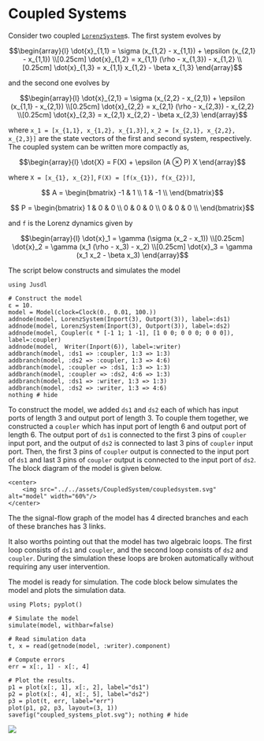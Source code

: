 # Coupled Systems 

Consider two coupled [`LorenzSystem`](@ref)s. The first system evolves by
```math
\begin{array}{l}
    \dot{x}_{1,1} = \sigma (x_{1,2} - x_{1,1}) + \epsilon (x_{2,1} - x_{1,1})  \\[0.25cm]
    \dot{x}_{1,2} = x_{1,1} (\rho - x_{1,3}) - x_{1,2} \\[0.25cm]
    \dot{x}_{1,3} = x_{1,1} x_{1,2} - \beta x_{1,3}
\end{array}
```
and the second one evolves by
```math
\begin{array}{l}
    \dot{x}_{2,1} = \sigma (x_{2,2} - x_{2,1}) + \epsilon (x_{1,1} - x_{2,1}) \\[0.25cm]
    \dot{x}_{2,2} = x_{2,1} (\rho - x_{2,3}) - x_{2,2} \\[0.25cm]
    \dot{x}_{2,3} = x_{2,1} x_{2,2} - \beta x_{2,3} 
\end{array}
```
where ``x_1 = [x_{1,1}, x_{1,2}, x_{1,3}]``, ``x_2 = [x_{2,1}, x_{2,2}, x_{2,3}]`` are the state vectors of the first and second system, respectively. The coupled system can be written more compactly as, 
```math
\begin{array}{l}
    \dot{X} = F(X) + \epsilon (A ⊗ P) X 
\end{array}
```
where ``X = [x_{1}, x_{2}]``, ``F(X) = [f(x_{1}), f(x_{2})]``,
```math
    A = \begin{bmatrix}
            -1 & 1 \\
            1 & -1 \\
        \end{bmatrix}
```
```math
    P = \begin{bmatrix}
            1 & 0 & 0 \\
            0 & 0 & 0 \\
            0 & 0 & 0 \\
        \end{bmatrix}
```
and ``f`` is the Lorenz dynamics given by 
```math
\begin{array}{l}
    \dot{x}_1 = \gamma (\sigma (x_2 - x_1)) \\[0.25cm]
    \dot{x}_2 = \gamma (x_1 (\rho - x_3) - x_2) \\[0.25cm]
    \dot{x}_3 = \gamma (x_1 x_2 - \beta x_3) 
\end{array}
```

The script below constructs and simulates the model
```@example coupled_system
using Jusdl 

# Construct the model 
ε = 10.
model = Model(clock=Clock(0., 0.01, 100.)) 
addnode(model, LorenzSystem(Inport(3), Outport(3)), label=:ds1)
addnode(model, LorenzSystem(Inport(3), Outport(3)), label=:ds2)
addnode(model, Coupler(ε * [-1 1; 1 -1], [1 0 0; 0 0 0; 0 0 0]), label=:coupler)
addnode(model,  Writer(Inport(6)), label=:writer)
addbranch(model, :ds1 => :coupler, 1:3 => 1:3)
addbranch(model, :ds2 => :coupler, 1:3 => 4:6)
addbranch(model, :coupler => :ds1, 1:3 => 1:3)
addbranch(model, :coupler => :ds2, 4:6 => 1:3)
addbranch(model, :ds1 => :writer, 1:3 => 1:3)
addbranch(model, :ds2 => :writer, 1:3 => 4:6)
nothing # hide 
```
To construct the model, we added `ds1` and `ds2` each of which has input ports of length 3 and output port of length 3. To couple them together, we constructed a `coupler` which has input port of length 6 and output port of length 6. The output port of `ds1` is connected to the first 3 pins of `coupler` input port,  and the output of `ds2` is connected to last 3 pins of `coupler` input port. Then, the first 3 pins of `coupler` output is connected to the input port of `ds1` and last 3 pins of `coupler` output is connected to the input port of `ds2`. The block diagram of the model is given below.

```@raw html
<center>
    <img src="../../assets/CoupledSystem/coupledsystem.svg" alt="model" width="60%"/>
</center>
``` 

The the signal-flow graph of the model has 4 directed branches and each of these branches has 3 links. 

It also worths pointing out that the model has two algebraic loops. The first loop consists of `ds1` and `coupler`, and the second loop consists of `ds2` and `coupler`. During the simulation these loops are broken automatically without requiring any user intervention.

The model is ready for simulation. The code block below simulates the model and plots the simulation data.
```@example coupled_system
using Plots; pyplot()

# Simulate the model 
simulate(model, withbar=false)

# Read simulation data 
t, x = read(getnode(model, :writer).component)

# Compute errors
err = x[:, 1] - x[:, 4]

# Plot the results.
p1 = plot(x[:, 1], x[:, 2], label="ds1")
p2 = plot(x[:, 4], x[:, 5], label="ds2")
p3 = plot(t, err, label="err")
plot(p1, p2, p3, layout=(3, 1))
savefig("coupled_systems_plot.svg"); nothing # hide
```
![](coupled_systems_plot.svg)
